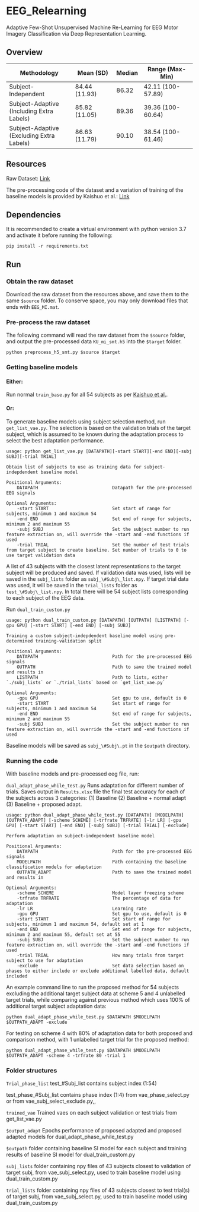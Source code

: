 # EEG_Relearning
Adaptive Few-Shot Unsupervised Machine Re-Learning for EEG Motor Imagery Classification via Deep Representation Learning.

## Overview

| Methodology | Mean (SD) | Median | Range (Max-Min) |
|-|-|-|-|
| Subject-Independent | 84.44 (11.93) | 86.32 | 42.11 (100-57.89) |
| Subject-Adaptive<br>(Including Extra Labels) | 85.82 (11.05) | 89.36 | 39.36 (100-60.64) |
| Subject-Adaptive<br>(Excluding Extra Labels) | 86.63 (11.79) | 90.10 | 38.54 (100-61.46) |

## Resources
Raw Dataset: [Link](http://gigadb.org/dataset/100542)

The pre-processing code of the dataset and a variation of training of the baseline models is provided by Kaishuo et al.: [Link](https://github.com/zhangks98/eeg-adapt)

## Dependencies

It is recommended to create a virtual environment with python version 3.7 and activate it before running the following:

```
pip install -r requirements.txt
```

## Run

### Obtain the raw dataset

Download the raw dataset from the resources above, and save them to the same `$source` folder. To conserve space, you may only download files that ends with `EEG_MI.mat`.

### Pre-process the raw dataset

The following command will read the raw dataset from the `$source` folder, and output the pre-processed data `KU_mi_smt.h5` into the `$target` folder.

```
python preprocess_h5_smt.py $source $target
```

### Getting baseline models

#### Either:
Run normal `train_base.py` for all 54 subjects as per [Kaishuo et al.](https://github.com/zhangks98/eeg-adapt).

#### Or:
To generate baseline models using subject selection method, run `get_list_vae.py`. The selection is based on the validation trials of the target subject, which is assumed to be known during the adaptation process to select the best adaptation performance.
```
usage: python get_list_vae.py [DATAPATH][-start START][-end END][-subj SUBJ][-trial TRIAL]

Obtain list of subjects to use as training data for subject-indepdendent baseline model

Positional Arguments:
    DATAPATH                            Datapath for the pre-processed EEG signals

Optional Arguments:
    -start START                        Set start of range for subjects, minimum 1 and maximum 54
    -end END                            Set end of range for subjects, minimum 2 and maximum 55
    -subj SUBJ                          Set the subject number to run feature extraction on, will override the -start and -end functions if used
    -trial TRIAL                        Set the number of test trials from target subject to create baseline. Set number of trials to 0 to use target validation data
```
A list of 43 subjects with the closest latent representations to the target subject will be produced and saved. If validation data was used, lists will be saved in the `subj_lists` folder as `subj_\#Subj\_list.npy`. If target trial data was used, it will be saved in the `trial_lists` folder as `test_\#Subj\_list.npy`. In total there will be 54 subject lists corresponding to each subject of the EEG data.

Run `dual_train_custom.py`
```
usage: python dual_train_custom.py [DATAPATH] [OUTPATH] [LISTPATH] [-gpu GPU] [-start START] [-end END] [-subj SUBJ]

Training a custom subject-indepdendent baseline model using pre-determined training-validation split

Positional Arguments:
    DATAPATH                            Path for the pre-processed EEG signals
    OUTPATH                             Path to save the trained model and results in
    LISTPATH                            Path to lists, either `./subj_lists` or `./trial_lists` based on `get_list_vae.py`

Optional Arguments:
    -gpu GPU                            Set gpu to use, default is 0
    -start START                        Set start of range for subjects, minimum 1 and maximum 54
    -end END                            Set end of range for subjects, minimum 2 and maximum 55
    -subj SUBJ                          Set the subject number to run feature extraction on, will override the -start and -end functions if used
```
Baseline models will be saved as `subj_\#Subj\.pt` in the `$outpath` directory.

### Running the code
With baseline models and pre-processed eeg file, run:

`dual_adapt_phase_while_test.py`
Runs adaptation for different number of trials. Saves output in `Results.xlsx` file the final test accuracy for each of the subjects across 3 categories: (1) Baseline (2) Baseline + normal adapt (3) Baseline + proposed adapt.

```
usage: python dual_adapt_phase_while_test.py [DATAPATH] [MODELPATH] [OUTPATH_ADAPT] [-scheme SCHEME] [-trfrate TRFRATE] [-lr LR] [-gpu GPU] [-start START] [-end END] [-subj SUBJ] [-trial TRIAL] [-exclude]

Perform adaptation on subject-independent baseline model 

Positional Arguments:
    DATAPATH                            Path for the pre-processed EEG signals
    MODELPATH                           Path containing the baseline classification models for adaptation
    OUTPATH_ADAPT                       Path to save the trained model and results in

Optional Arguments:
    -scheme SCHEME                      Model layer freezing scheme
    -trfrate TRFRATE                    The percentage of data for adaptation
    -lr LR                              Learning rate
    -gpu GPU                            Set gpu to use, default is 0
    -start START                        Set start of range for subjects, minimum 1 and maximum 54, default set at 1
    -end END                            Set end of range for subjects, minimum 2 and maximum 55, default set at 55
    -subj SUBJ                          Set the subject number to run feature extraction on, will override the -start and -end functions if used
    -trial TRIAL                        How many trials from target subject to use for adaptation
    -exclude                            Set data selection based on phases to either include or exclude additional labelled data, default included
```

An example command line to run the proposed method for 54 subjects excluding the additional target subject data at scheme 5 and 4 unlabelled target trials, while comparing against previous method which uses 100% of additional target subject adaptation data:
```
python dual_adapt_phase_while_test.py $DATAPATH $MODELPATH $OUTPATH_ADAPT -exclude
```

For testing on scheme 4 with 80% of adaptation data for both proposed and comparison method, with 1 unlabelled target trial for the proposed method:
``` 
python dual_adapt_phase_while_test.py $DATAPATH $MODELPATH $OUTPATH_ADAPT -scheme 4 -trfrate 80 -trial 1
```

### Folder structures

`Trial_phase_list`
test_\#Subj\_list contains subject index (1:54)

test_phase_\#Subj\_list contains phase index (1:4) from vae_phase_select.py or from vae_subj_select_exclude.py,,

`trained_vae`
Trained vaes on each subject validation or test trials from get_list_vae.py

`$output_adapt`
Epochs performance of proposed adapted and proposed adapted models for dual_adapt_phase_while_test.py

`$outpath`
folder containing baseline SI model for each subject and training results of baseline SI model for dual_train_custom.py

`subj_lists`
folder containing npy files of 43 subjects closest to validation of target subj, from vae_subj_select.py, used to train baseline model using dual_train_custom.py

`trial_lists`
folder containing npy files of 43 subjects closest to test trial(s) of target subj, from vae_subj_select.py, used to train baseline model using dual_train_custom.py
